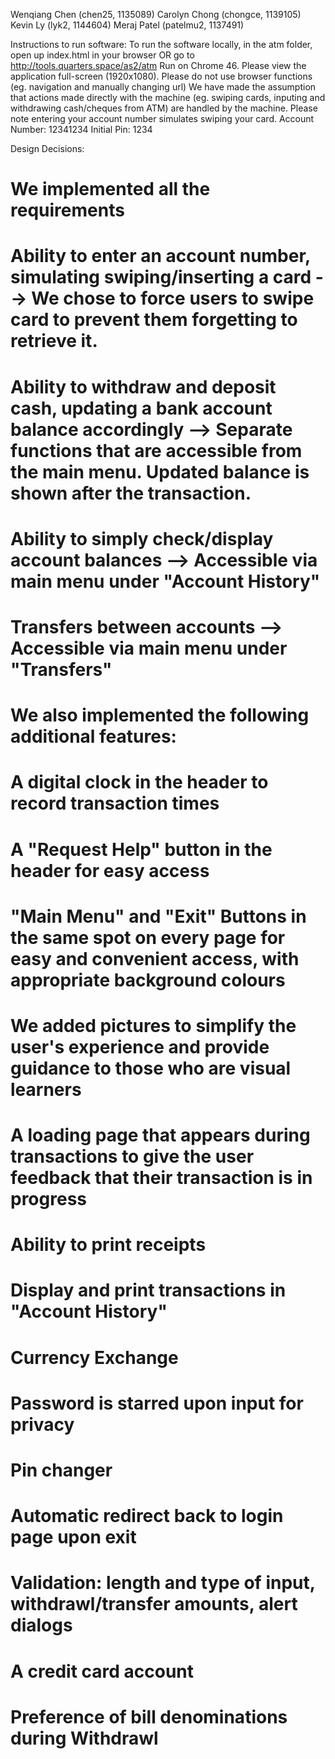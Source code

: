 Wenqiang Chen (chen25, 1135089)
Carolyn Chong (chongce, 1139105)
Kevin Ly (lyk2, 1144604)
Meraj Patel (patelmu2, 1137491)

Instructions to run software:
To run the software locally, in the atm folder, open up index.html in your browser OR go to http://tools.quarters.space/as2/atm
Run on Chrome 46.
Please view the application full-screen (1920x1080). 
Please do not use browser functions (eg. navigation and manually changing url)
We have made the assumption that actions made directly with the machine (eg. swiping cards, inputing and withdrawing cash/cheques from ATM) are handled by the machine.
Please note entering your account number simulates swiping your card.
Account Number: 12341234
Initial Pin: 1234

Design Decisions:
# We implemented all the requirements
# Ability to enter an account number, simulating swiping/inserting a card --> We chose to force users to swipe card to prevent them forgetting to retrieve it.
# Ability to withdraw and deposit cash, updating a bank account balance accordingly --> Separate functions that are accessible from the main menu. Updated balance is shown after the transaction.
# Ability to simply check/display account balances --> Accessible via main menu under "Account History"
# Transfers between accounts --> Accessible via main menu under "Transfers"

# We also implemented the following additional features:
# A digital clock in the header to record transaction times
# A "Request Help" button in the header for easy access
# "Main Menu" and "Exit" Buttons in the same spot on every page for easy and convenient access, with appropriate background colours
# We added pictures to simplify the user's experience and provide guidance to those who are visual learners
# A loading page that appears during transactions to give the user feedback that their transaction is in progress
# Ability to print receipts
# Display and print transactions in "Account History"
# Currency Exchange
# Password is starred upon input for privacy
# Pin changer
# Automatic redirect back to login page upon exit
# Validation: length and type of input, withdrawl/transfer amounts, alert dialogs
# A credit card account
# Preference of bill denominations during Withdrawl